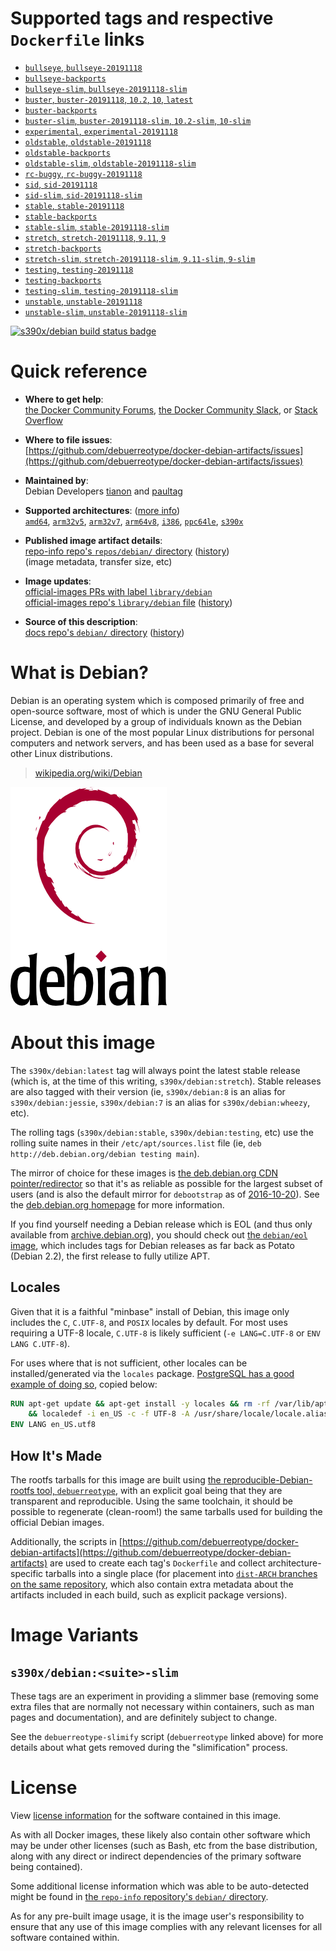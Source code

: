 <!--

********************************************************************************

WARNING:

    DO NOT EDIT "debian/README.md"

    IT IS AUTO-GENERATED

    (from the other files in "debian/" combined with a set of templates)

********************************************************************************

-->

# Supported tags and respective `Dockerfile` links

-	[`bullseye`, `bullseye-20191118`](https://github.com/debuerreotype/docker-debian-artifacts/blob/6d2c0abce679708fdc4d63b55f4ad14ba45d0f3c/bullseye/Dockerfile)
-	[`bullseye-backports`](https://github.com/debuerreotype/docker-debian-artifacts/blob/6d2c0abce679708fdc4d63b55f4ad14ba45d0f3c/bullseye/backports/Dockerfile)
-	[`bullseye-slim`, `bullseye-20191118-slim`](https://github.com/debuerreotype/docker-debian-artifacts/blob/6d2c0abce679708fdc4d63b55f4ad14ba45d0f3c/bullseye/slim/Dockerfile)
-	[`buster`, `buster-20191118`, `10.2`, `10`, `latest`](https://github.com/debuerreotype/docker-debian-artifacts/blob/6d2c0abce679708fdc4d63b55f4ad14ba45d0f3c/buster/Dockerfile)
-	[`buster-backports`](https://github.com/debuerreotype/docker-debian-artifacts/blob/6d2c0abce679708fdc4d63b55f4ad14ba45d0f3c/buster/backports/Dockerfile)
-	[`buster-slim`, `buster-20191118-slim`, `10.2-slim`, `10-slim`](https://github.com/debuerreotype/docker-debian-artifacts/blob/6d2c0abce679708fdc4d63b55f4ad14ba45d0f3c/buster/slim/Dockerfile)
-	[`experimental`, `experimental-20191118`](https://github.com/debuerreotype/docker-debian-artifacts/blob/6d2c0abce679708fdc4d63b55f4ad14ba45d0f3c/experimental/Dockerfile)
-	[`oldstable`, `oldstable-20191118`](https://github.com/debuerreotype/docker-debian-artifacts/blob/6d2c0abce679708fdc4d63b55f4ad14ba45d0f3c/oldstable/Dockerfile)
-	[`oldstable-backports`](https://github.com/debuerreotype/docker-debian-artifacts/blob/6d2c0abce679708fdc4d63b55f4ad14ba45d0f3c/oldstable/backports/Dockerfile)
-	[`oldstable-slim`, `oldstable-20191118-slim`](https://github.com/debuerreotype/docker-debian-artifacts/blob/6d2c0abce679708fdc4d63b55f4ad14ba45d0f3c/oldstable/slim/Dockerfile)
-	[`rc-buggy`, `rc-buggy-20191118`](https://github.com/debuerreotype/docker-debian-artifacts/blob/6d2c0abce679708fdc4d63b55f4ad14ba45d0f3c/rc-buggy/Dockerfile)
-	[`sid`, `sid-20191118`](https://github.com/debuerreotype/docker-debian-artifacts/blob/6d2c0abce679708fdc4d63b55f4ad14ba45d0f3c/sid/Dockerfile)
-	[`sid-slim`, `sid-20191118-slim`](https://github.com/debuerreotype/docker-debian-artifacts/blob/6d2c0abce679708fdc4d63b55f4ad14ba45d0f3c/sid/slim/Dockerfile)
-	[`stable`, `stable-20191118`](https://github.com/debuerreotype/docker-debian-artifacts/blob/6d2c0abce679708fdc4d63b55f4ad14ba45d0f3c/stable/Dockerfile)
-	[`stable-backports`](https://github.com/debuerreotype/docker-debian-artifacts/blob/6d2c0abce679708fdc4d63b55f4ad14ba45d0f3c/stable/backports/Dockerfile)
-	[`stable-slim`, `stable-20191118-slim`](https://github.com/debuerreotype/docker-debian-artifacts/blob/6d2c0abce679708fdc4d63b55f4ad14ba45d0f3c/stable/slim/Dockerfile)
-	[`stretch`, `stretch-20191118`, `9.11`, `9`](https://github.com/debuerreotype/docker-debian-artifacts/blob/6d2c0abce679708fdc4d63b55f4ad14ba45d0f3c/stretch/Dockerfile)
-	[`stretch-backports`](https://github.com/debuerreotype/docker-debian-artifacts/blob/6d2c0abce679708fdc4d63b55f4ad14ba45d0f3c/stretch/backports/Dockerfile)
-	[`stretch-slim`, `stretch-20191118-slim`, `9.11-slim`, `9-slim`](https://github.com/debuerreotype/docker-debian-artifacts/blob/6d2c0abce679708fdc4d63b55f4ad14ba45d0f3c/stretch/slim/Dockerfile)
-	[`testing`, `testing-20191118`](https://github.com/debuerreotype/docker-debian-artifacts/blob/6d2c0abce679708fdc4d63b55f4ad14ba45d0f3c/testing/Dockerfile)
-	[`testing-backports`](https://github.com/debuerreotype/docker-debian-artifacts/blob/6d2c0abce679708fdc4d63b55f4ad14ba45d0f3c/testing/backports/Dockerfile)
-	[`testing-slim`, `testing-20191118-slim`](https://github.com/debuerreotype/docker-debian-artifacts/blob/6d2c0abce679708fdc4d63b55f4ad14ba45d0f3c/testing/slim/Dockerfile)
-	[`unstable`, `unstable-20191118`](https://github.com/debuerreotype/docker-debian-artifacts/blob/6d2c0abce679708fdc4d63b55f4ad14ba45d0f3c/unstable/Dockerfile)
-	[`unstable-slim`, `unstable-20191118-slim`](https://github.com/debuerreotype/docker-debian-artifacts/blob/6d2c0abce679708fdc4d63b55f4ad14ba45d0f3c/unstable/slim/Dockerfile)

[![s390x/debian build status badge](https://img.shields.io/jenkins/s/https/doi-janky.infosiftr.net/job/multiarch/job/s390x/job/debian.svg?label=s390x/debian%20%20build%20job)](https://doi-janky.infosiftr.net/job/multiarch/job/s390x/job/debian/)

# Quick reference

-	**Where to get help**:  
	[the Docker Community Forums](https://forums.docker.com/), [the Docker Community Slack](https://blog.docker.com/2016/11/introducing-docker-community-directory-docker-community-slack/), or [Stack Overflow](https://stackoverflow.com/search?tab=newest&q=docker)

-	**Where to file issues**:  
	[https://github.com/debuerreotype/docker-debian-artifacts/issues](https://github.com/debuerreotype/docker-debian-artifacts/issues)

-	**Maintained by**:  
	Debian Developers [tianon](https://qa.debian.org/developer.php?login=tianon) and [paultag](https://qa.debian.org/developer.php?login=paultag)

-	**Supported architectures**: ([more info](https://github.com/docker-library/official-images#architectures-other-than-amd64))  
	[`amd64`](https://hub.docker.com/r/amd64/debian/), [`arm32v5`](https://hub.docker.com/r/arm32v5/debian/), [`arm32v7`](https://hub.docker.com/r/arm32v7/debian/), [`arm64v8`](https://hub.docker.com/r/arm64v8/debian/), [`i386`](https://hub.docker.com/r/i386/debian/), [`ppc64le`](https://hub.docker.com/r/ppc64le/debian/), [`s390x`](https://hub.docker.com/r/s390x/debian/)

-	**Published image artifact details**:  
	[repo-info repo's `repos/debian/` directory](https://github.com/docker-library/repo-info/blob/master/repos/debian) ([history](https://github.com/docker-library/repo-info/commits/master/repos/debian))  
	(image metadata, transfer size, etc)

-	**Image updates**:  
	[official-images PRs with label `library/debian`](https://github.com/docker-library/official-images/pulls?q=label%3Alibrary%2Fdebian)  
	[official-images repo's `library/debian` file](https://github.com/docker-library/official-images/blob/master/library/debian) ([history](https://github.com/docker-library/official-images/commits/master/library/debian))

-	**Source of this description**:  
	[docs repo's `debian/` directory](https://github.com/docker-library/docs/tree/master/debian) ([history](https://github.com/docker-library/docs/commits/master/debian))

# What is Debian?

Debian is an operating system which is composed primarily of free and open-source software, most of which is under the GNU General Public License, and developed by a group of individuals known as the Debian project. Debian is one of the most popular Linux distributions for personal computers and network servers, and has been used as a base for several other Linux distributions.

> [wikipedia.org/wiki/Debian](https://en.wikipedia.org/wiki/Debian)

![logo](https://raw.githubusercontent.com/docker-library/docs/b449be7df57e9ed9086bb5821bfb5d6cdc5d67a4/debian/logo.png)

# About this image

The `s390x/debian:latest` tag will always point the latest stable release (which is, at the time of this writing, `s390x/debian:stretch`). Stable releases are also tagged with their version (ie, `s390x/debian:8` is an alias for `s390x/debian:jessie`, `s390x/debian:7` is an alias for `s390x/debian:wheezy`, etc).

The rolling tags (`s390x/debian:stable`, `s390x/debian:testing`, etc) use the rolling suite names in their `/etc/apt/sources.list` file (ie, `deb http://deb.debian.org/debian testing main`).

The mirror of choice for these images is [the deb.debian.org CDN pointer/redirector](https://deb.debian.org) so that it's as reliable as possible for the largest subset of users (and is also the default mirror for `debootstrap` as of [2016-10-20](https://anonscm.debian.org/cgit/d-i/debootstrap.git/commit/?id=9e8bc60ad1ccf3a25ce7890526b70059f3e770de)). See the [deb.debian.org homepage](https://deb.debian.org) for more information.

If you find yourself needing a Debian release which is EOL (and thus only available from [archive.debian.org](http://archive.debian.org)), you should check out [the `debian/eol` image](https://hub.docker.com/r/debian/eol/), which includes tags for Debian releases as far back as Potato (Debian 2.2), the first release to fully utilize APT.

## Locales

Given that it is a faithful "minbase" install of Debian, this image only includes the `C`, `C.UTF-8`, and `POSIX` locales by default. For most uses requiring a UTF-8 locale, `C.UTF-8` is likely sufficient (`-e LANG=C.UTF-8` or `ENV LANG C.UTF-8`).

For uses where that is not sufficient, other locales can be installed/generated via the `locales` package. [PostgreSQL has a good example of doing so](https://github.com/docker-library/postgres/blob/69bc540ecfffecce72d49fa7e4a46680350037f9/9.6/Dockerfile#L21-L24), copied below:

```dockerfile
RUN apt-get update && apt-get install -y locales && rm -rf /var/lib/apt/lists/* \
	&& localedef -i en_US -c -f UTF-8 -A /usr/share/locale/locale.alias en_US.UTF-8
ENV LANG en_US.utf8
```

## How It's Made

The rootfs tarballs for this image are built using [the reproducible-Debian-rootfs tool, `debuerreotype`](https://github.com/debuerreotype/debuerreotype), with an explicit goal being that they are transparent and reproducible. Using the same toolchain, it should be possible to regenerate (clean-room!) the same tarballs used for building the official Debian images.

Additionally, the scripts in [https://github.com/debuerreotype/docker-debian-artifacts](https://github.com/debuerreotype/docker-debian-artifacts) are used to create each tag's `Dockerfile` and collect architecture-specific tarballs into a single place (for placement into [`dist-ARCH` branches on the same repository](https://github.com/debuerreotype/docker-debian-artifacts/branches), which also contain extra metadata about the artifacts included in each build, such as explicit package versions).

# Image Variants

## `s390x/debian:<suite>-slim`

These tags are an experiment in providing a slimmer base (removing some extra files that are normally not necessary within containers, such as man pages and documentation), and are definitely subject to change.

See the `debuerreotype-slimify` script (`debuerreotype` linked above) for more details about what gets removed during the "slimification" process.

# License

View [license information](https://www.debian.org/social_contract#guidelines) for the software contained in this image.

As with all Docker images, these likely also contain other software which may be under other licenses (such as Bash, etc from the base distribution, along with any direct or indirect dependencies of the primary software being contained).

Some additional license information which was able to be auto-detected might be found in [the `repo-info` repository's `debian/` directory](https://github.com/docker-library/repo-info/tree/master/repos/debian).

As for any pre-built image usage, it is the image user's responsibility to ensure that any use of this image complies with any relevant licenses for all software contained within.
